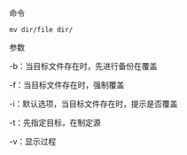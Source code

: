 命令

```
mv dir/file dir/
```

参数

-b：当目标文件存在时，先进行备份在覆盖

-f：当目标文件存在时，强制覆盖

-i：默认选项，当目标文件存在时，提示是否覆盖

-t：先指定目标，在制定源

-v：显示过程